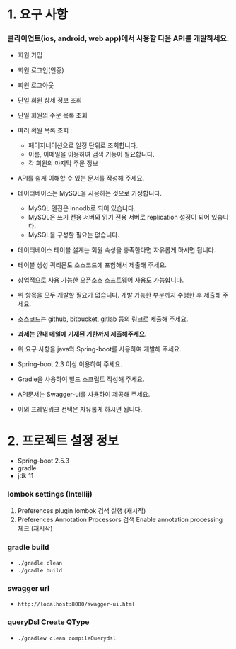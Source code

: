 # 1. 요구 사항
### 클라이언트(ios, android, web app)에서 사용할 다음 API를 개발하세요.
- 회원 가입
- 회원 로그인(인증)
- 회원 로그아웃
- 단일 회원 상세 정보 조회
- 단일 회원의 주문 목록 조회
- 여러 획원 목록 조회 :
    - 페이지네이션으로 일정 단위로 조회합니다.
    - 이름, 이메일을 이용하여 검색 기능이 필요합니다.
    - 각 회원의 마지막 주문 정보
  
- API를 쉽게 이해할 수 있는 문서를 작성해 주세요.
- 데이터베이스는 MySQL을 사용하는 것으로 가정합니다.
    - MySQL 엔진은 innodb로 되어 있습니다.
    - MySQL은 쓰기 전용 서버와 읽기 전용 서버로 replication 설정이 되어 있습니다.
    - MySQL을 구성할 필요는 없습니다.
- 데이터베이스 테이블 설계는 회원 속성을 충족한다면 자유롭게 하시면 됩니다.
- 테이블 생성 쿼리문도 소스코드에 포함해서 제출해 주세요.
- 상업적으로 사용 가능한 오픈소스 소프트웨어 사용도 가능합니다.
- 위 항목을 모두 개발할 필요가 없습니다. 개발 가능한 부분까지 수행한 후 제출해 주세요.
- 소스코드는 github, bitbucket, gitlab 등의 링크로 제출해 주세요.
- **과제는 안내 메일에 기재된 기한까지 제출해주세요.**
- 위 요구 사항을 java와 Spring-boot를 사용하여 개발해 주세요.
- Spring-boot 2.3 이상 이용하여 주세요.
- Gradle을 사용하여 빌드 스크립트 작성해 주세요.
- API문서는 Swagger-ui를 사용하여 제공해 주세요.
- 이외 프레임워크 선택은 자유롭게 하시면 됩니다.

# 2. 프로젝트 설정 정보
- Spring-boot 2.5.3
- gradle
- jdk 11

### lombok settings (Intellij)
1. Preferences plugin lombok 검색 실행 (재시작)
2. Preferences Annotation Processors 검색 Enable annotation processing 체크 (재시작)
### gradle build
- ```./gradle clean```
- ```./gradle build```
### swagger url
- ```http://localhost:8080/swagger-ui.html```
### queryDsl Create QType
- ```./gradlew clean compileQuerydsl```